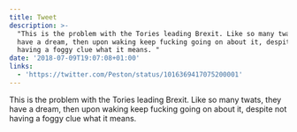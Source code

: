 ```yaml
---
title: Tweet
description: >-
  "This is the problem with the Tories leading Brexit. Like so many twats, they
  have a dream, then upon waking keep fucking going on about it, despite not
  having a foggy clue what it means. "
date: '2018-07-09T19:07:08+01:00'
links:
  - 'https://twitter.com/Peston/status/1016369417075200001'
---
```

This is the problem with the Tories leading Brexit. Like so many twats, they have a dream, then upon waking keep fucking going on about it, despite not having a foggy clue what it means. 
